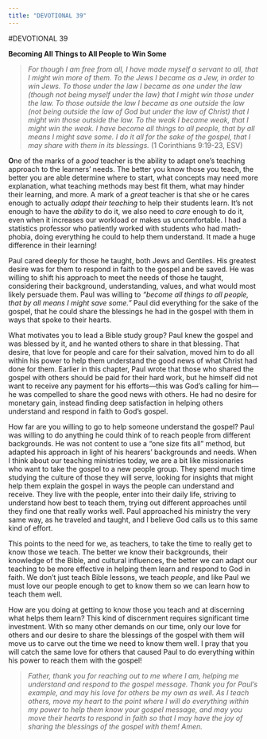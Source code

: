 ```yaml
---
title: "DEVOTIONAL 39"
---
```

#DEVOTIONAL 39

**Becoming All Things to All People to Win Some**

> *For though I am free from all, I have made myself a servant to all,
> that I might win more of them. To the Jews I became as a Jew, in order
> to win Jews. To those under the law I became as one under the law
> (though not being myself under the law) that I might win those under
> the law. To those outside the law I became as one outside the law (not
> being outside the law of God but under the law of Christ) that I might
> win those outside the law. To the weak I became weak, that I might win
> the weak. I have become all things to all people, that by all means I
> might save some. I do it all for the sake of the gospel, that I may
> share with them in its blessings.* (1 Corinthians 9:19-23, ESV)

**O**ne of the marks of a *good* teacher is the ability to adapt one’s
teaching approach to the learners’ needs. The better you know those you
teach, the better you are able determine where to start, what concepts
may need more explanation, what teaching methods may best fit them, what
may hinder their learning, and more. A mark of a *great* teacher is that
she or he cares enough to actually *adapt their teaching* to help their
students learn. It’s not enough to have the *ability* to do it, we also
need to *care* enough to do it, even when it increases our workload or
makes us uncomfortable. I had a statistics professor who patiently
worked with students who had math-phobia, doing everything he could to
help them understand. It made a huge difference in their learning!

Paul cared deeply for those he taught, both Jews and Gentiles. His
greatest desire was for them to respond in faith to the gospel and be
saved. He was willing to shift his approach to meet the needs of those
he taught, considering their background, understanding, values, and what
would most likely persuade them. Paul was willing to *“become all things
to all people, that by all means I might save some.”* Paul did
everything for the sake of the gospel, that he could share the blessings
he had in the gospel with them in ways that spoke to their hearts.

What motivates you to lead a Bible study group? Paul knew the gospel and
was blessed by it, and he wanted others to share in that blessing. That
desire, that love for people and care for their salvation, moved him to
do all within his power to help them understand the good news of what
Christ had done for them. Earlier in this chapter, Paul wrote that those
who shared the gospel with others should be paid for their hard work,
but he himself did not want to receive any payment for his efforts—this
was God’s calling for him—he was compelled to share the good news with
others. He had no desire for monetary gain, instead finding deep
satisfaction in helping others understand and respond in faith to God’s
gospel.

How far are you willing to go to help someone understand the gospel?
Paul was willing to do anything he could think of to reach people from
different backgrounds. He was not content to use a “one size fits all”
method, but adapted his approach in light of his hearers’ backgrounds
and needs. When I think about our teaching ministries today, we are a
bit like missionaries who want to take the gospel to a new people group.
They spend much time studying the culture of those they will serve,
looking for insights that might help them explain the gospel in ways the
people can understand and receive. They live with the people, enter into
their daily life, striving to understand how best to teach them, trying
out different approaches until they find one that really works well.
Paul approached his ministry the very same way, as he traveled and
taught, and I believe God calls us to this same kind of effort.

This points to the need for we, as teachers, to take the time to really
get to know those we teach. The better we know their backgrounds, their
knowledge of the Bible, and cultural influences, the better we can adapt
our teaching to be more effective in helping them learn and respond to
God in faith. We don’t just teach Bible lessons, we teach *people*, and
like Paul we must love our people enough to get to know them so we can
learn how to teach them well.

How are you doing at getting to know those you teach and at discerning
what helps them learn? This kind of discernment requires significant
time investment. With so many other demands on our time, only our love
for others and our desire to share the blessings of the gospel with them
will move us to carve out the time we need to know them well. I pray
that you will catch the same love for others that caused Paul to do
everything within his power to reach them with the gospel!

> *Father, thank you for reaching out to me where I am, helping me
> understand and respond to the gospel message. Thank you for Paul’s
> example, and may his love for others be my own as well. As I teach
> others, move my heart to the point where I will do everything within
> my power to help them know your gospel message, and may you move their
> hearts to respond in faith so that I may have the joy of sharing the
> blessings of the gospel with them! Amen.*
